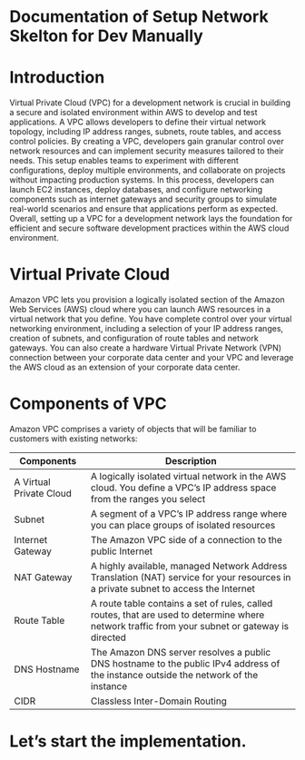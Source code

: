 # Documentation of Setup Network Skelton for Dev Manually




# Introduction 

Virtual Private Cloud (VPC) for a development network is crucial in building a secure and isolated environment within AWS to develop and test applications. A VPC allows developers to define their virtual network topology, including IP address ranges, subnets, route tables, and access control policies. By creating a VPC, developers gain granular control over network resources and can implement security measures tailored to their needs. This setup enables teams to experiment with different configurations, deploy multiple environments, and collaborate on projects without impacting production systems. In this process, developers can launch EC2 instances, deploy databases, and configure networking components such as internet gateways and security groups to simulate real-world scenarios and ensure that applications perform as expected. Overall, setting up a VPC for a development network lays the foundation for efficient and secure software development practices within the AWS cloud environment.

# Virtual Private Cloud

Amazon VPC lets you provision a logically isolated section of the Amazon Web Services (AWS) cloud where you can launch AWS resources in a virtual network that you define. You have complete control over your virtual networking environment, including a selection of your IP address ranges, creation of subnets, and configuration of route tables and network gateways. You can also create a hardware Virtual Private Network (VPN) connection between your corporate data center and your VPC and leverage the AWS cloud as an extension of your corporate data center.



# Components of  VPC


Amazon VPC comprises a variety of objects that will be familiar to customers with existing networks:

|Components | Description |
|------------|-------------|
|A Virtual Private Cloud | A logically isolated virtual network in the AWS cloud. You define a VPC’s IP address space from the ranges you select|
|Subnet | A segment of a VPC’s IP address range where you can place groups of isolated resources|
|Internet Gateway |The Amazon VPC side of a connection to the public Internet|
|NAT Gateway |A highly available, managed Network Address Translation (NAT) service for your resources in a private subnet to access the Internet|
|Route Table| A route table contains a set of rules, called routes, that are used to determine where network traffic from your subnet or gateway is directed|
|DNS Hostname |The Amazon DNS server resolves a public DNS hostname to the public IPv4 address of the instance outside the network of the instance|
|CIDR |Classless Inter-Domain Routing|


# Let’s start the implementation.

 
